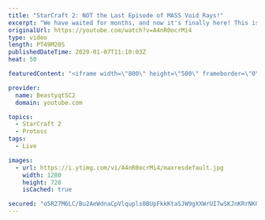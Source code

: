 ```yaml
---
title: "StarCraft 2: NOT the Last Episode of MASS Void Rays!"
excerpt: "We have waited for months, and now it's finally here! This is the VOID RAYS to GRANDMASTER series! With the new balance changes to speedy Void Rays in the latest patch, we can now begin the series right! At this point in the series, we are introducing other units into the composition to make the games"
originalUrl: https://youtube.com/watch?v=A4nR0ocrMi4
type: video
length: PT49M20S
publishedDateTime: 2020-01-07T11:10:03Z
heat: 50

featuredContent: "<iframe width=\"800\" height=\"500\" frameborder=\"0\" src=\"https://www.youtube.com/embed/A4nR0ocrMi4\" allow=\"accelerometer; autoplay; encrypted-media; gyroscope; picture-in-picture\" allowfullscreen></iframe>"

provider:
  name: BeastyqtSC2
  domain: youtube.com

topics:
  - StarCraft 2
  - Protoss
tags:
  - Live

images:
  - url: https://i.ytimg.com/vi/A4nR0ocrMi4/maxresdefault.jpg
    width: 1280
    height: 720
    isCached: true

secured: "o5R27M6LC/Bu2AeWdnaCpVlqupls0BUpFkkKtaSJW9gXXWrUI7wSKJnKRrNK0GEO8+JzrWZhLTgUcnDIEQ+a4513xpZECcxF5F4lC+iomfCuSCrb9Oo+1dtrW5k6hYoYkLWMvdkvLCdMxAZBbbjKtGw+V6uiZKC5JuR2IAUt3FuacXQt3+YOdOyUNt44apB+lZ5WQFSFoOqTHwXfH2ebq9DYLI3FKZe+x3S6SIGtqZJfyTr9hsAvHrCO3jn7HRxyl1IxJTAjI1dBCNT7jqjK/KQjHPYRRIuHs+tcbc1iY/HiF6HiYH86KsflCNe0fnIUn/H0HbHEVhC5xeSPldqLnPgtNdPw3MGA+MIiOkyrZj8xWB/062DbRYjDzjfui1fI8iCqEnDocZjcVRSnyLE8utCZ4PbbDoY/nsYJe4a8Vys=;ncdXqIuSDKYnSEZ6TImlnA=="
---
```


